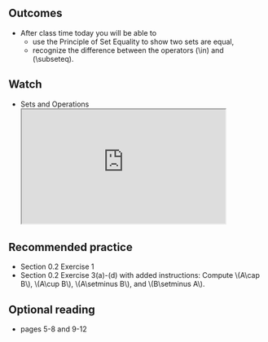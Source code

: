 ## Outcomes

* After class time today you will be able to
    * use the Principle of Set Equality to show two sets are equal,
    * recognize the difference between the operators \(\in\) and \(\subseteq\).

## Watch
* Sets and Operations<br>
    <iframe style="width: 400px; height: 225px;" title="m425-Sets (14:42)" src="https://uweau.instructure.com/courses/496410/external_tools/retrieve?display=borderless&amp;url=https%3A%2F%2F2370711-5.kaf.kaltura.com%2Fbrowseandembed%2Findex%2Fmedia%2Fentryid%2F1_y98cg6mc%2FshowDescription%2Ffalse%2FshowTitle%2Ffalse%2FshowTags%2Ffalse%2FshowDuration%2Ffalse%2FshowOwner%2Ffalse%2FshowUploadDate%2Ffalse%2FplayerSize%2F400x225%2FplayerSkin%2F42909941%2F" width="400" height="225" allowfullscreen="allowfullscreen" webkitallowfullscreen="webkitallowfullscreen" mozallowfullscreen="mozallowfullscreen" allow="geolocation *; microphone *; camera *; midi *; encrypted-media *; autoplay *"></iframe>
    
## Recommended practice
 * Section 0.2 Exercise 1 
 * Section 0.2 Exercise 3(a)-(d) with added instructions: Compute \\(A\cap B\\), \\(A\cup B\\), \\(A\setminus B\\), and \\(B\setminus A\\).
 
## Optional reading
 * pages 5-8 and 9-12